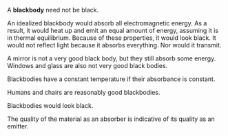 A **blackbody** need not be black.

An idealized blackbody would absorb all electromagnetic energy. As a result, it would heat up and emit an equal amount of energy, assuming it is in thermal equilibrium. Because of these properties, it would look black. It would not reflect light because it absorbs everything. Nor would it transmit.

A mirror is not a very good black body, but they still absorb some energy. Windows and glass are also not very good black bodies.

Blackbodies have a constant temperature if their absorbance is constant.

Humans and chairs are reasonably good blackbodies. 

Blackbodies would look black.

The quality of the material as an absorber is indicative of its quality as an emitter.